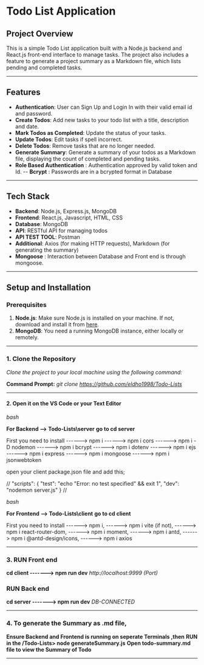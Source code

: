 # Todo List Application

## Project Overview

This is a simple Todo List application built with a Node.js backend and React.js front-end interface to manage tasks. The project also includes a feature to generate a project summary as a Markdown file, which lists pending and completed tasks.

---

## Features

- **Authentication**: User can Sign Up and Login In with their valid email id and password.
- **Create Todos**: Add new tasks to your todo list with a title, description and date.
- **Mark Todos as Completed**: Update the status of your tasks.
- **Update Todos**: Edit tasks if spell incorrect.
- **Delete Todos**: Remove tasks that are no longer needed.
- **Generate Summary**: Generate a summary of your todos as a Markdown file, displaying the count of completed and pending tasks.
- **Role Based Authentication** : Authentication approved by valid token and Id.
  -- **Bcrypt** : Passwords are in a bcrypted format in Database

---

## Tech Stack

- **Backend**: Node.js, Express.js, MongoDB
- **Frontend**: React.js, Javascript, HTML, CSS
- **Database**: MongoDB
- **API**: RESTful API for managing todos
- **API TEST TOOL**: Postman
- **Additional**: Axios (for making HTTP requests), Markdown (for generating the summary)
- **Mongoose** : Interaction between Database and Front end is through mongoose.

---

## Setup and Installation

### Prerequisites

1. **Node.js**: Make sure Node.js is installed on your machine. If not, download and install it from [here](https://nodejs.org/).
2. **MongoDB**: You need a running MongoDB instance, either locally or remotely.

---

### 1. Clone the Repository

_Clone the project to your local machine using the following command:_

**Command Prompt:**
_git clone https://github.com/eldho1998/Todo-Lists_

---

#### 2. Open it on the VS Code or your Text Editor

_bash_

**For Backend --> Todo-Lists\server**
**go to cd server**

First you need to install
------> npm i
------> npm i cors
------> npm i -D nodemon
------> npm i bcrypt
------> npm i dotenv
------> npm i ejs
------> npm i express
------> npm i mongoose
------> npm i jsonwebtoken

open your client package.json file and add this;

// "scripts": {
"test": "echo \"Error: no test specified\" && exit 1",
"dev": "nodemon server.js"
} //

_bash_

**For Frontend --> Todo-Lists\client**
**go to cd client**

First you need to install
------> npm i,
------> npm i vite (if not),
------> npm i react-router-dom,
------> npm i moment,
------> npm i antd,
------> npm i @antd-design/icons,
------> npm i axios

---

### 3. RUN Front end

**cd client -------> npm run dev**
_http://localhost:9999 (Port)_

### RUN Back end

**cd server -------> npm run dev**
_DB-CONNECTED_

---

### 4. To generate the Summary as .md file,

**Ensure Backend and Frontend is running on seperate Terminals ,then**
**RUN in the /Todo-Lists> node generateSummary.js**
**Open todo-summary.md file to view the Summary of Todo**

---
